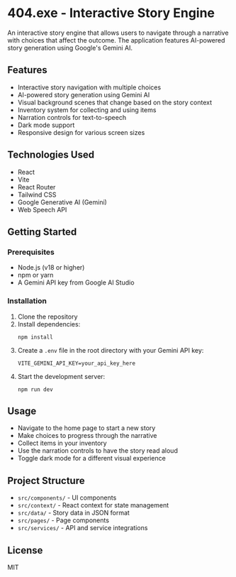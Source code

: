 # 404.exe - Interactive Story Engine

An interactive story engine that allows users to navigate through a narrative with choices that affect the outcome. The application features AI-powered story generation using Google's Gemini AI.

## Features

- Interactive story navigation with multiple choices
- AI-powered story generation using Gemini AI
- Visual background scenes that change based on the story context
- Inventory system for collecting and using items
- Narration controls for text-to-speech
- Dark mode support
- Responsive design for various screen sizes

## Technologies Used

- React
- Vite
- React Router
- Tailwind CSS
- Google Generative AI (Gemini)
- Web Speech API

## Getting Started

### Prerequisites

- Node.js (v18 or higher)
- npm or yarn
- A Gemini API key from Google AI Studio

### Installation

1. Clone the repository
2. Install dependencies:
   ```
   npm install
   ```
3. Create a `.env` file in the root directory with your Gemini API key:
   ```
   VITE_GEMINI_API_KEY=your_api_key_here
   ```
4. Start the development server:
   ```
   npm run dev
   ```

## Usage

- Navigate to the home page to start a new story
- Make choices to progress through the narrative
- Collect items in your inventory
- Use the narration controls to have the story read aloud
- Toggle dark mode for a different visual experience

## Project Structure

- `src/components/` - UI components
- `src/context/` - React context for state management
- `src/data/` - Story data in JSON format
- `src/pages/` - Page components
- `src/services/` - API and service integrations

## License

MIT
